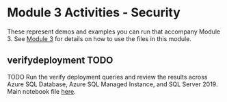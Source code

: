 # Module 3 Activities - Security

These represent demos and examples you can run that accompany Module 3. See [Module 3](../03-Security.md) for details on how to use the files in this module.

## verifydeployment TODO

TODO Run the verify deployment queries and review the results across Azure SQL Database, Azure SQL Managed Instance, and SQL Server 2019. Main notebook file [here](./verifydeployment/VerifyDeployment.ipynb).